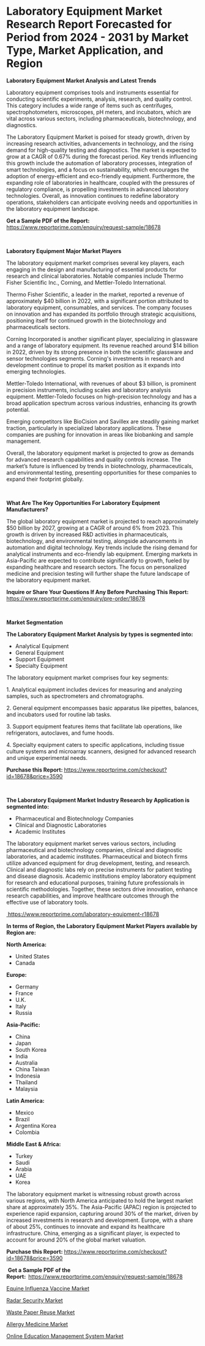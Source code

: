 <p><h1>Laboratory Equipment Market Research Report Forecasted for Period from 2024 -  2031 by Market Type, Market Application, and Region</h1></p><p><strong>Laboratory Equipment Market Analysis and Latest Trends</strong></p>
<p><p>Laboratory equipment comprises tools and instruments essential for conducting scientific experiments, analysis, research, and quality control. This category includes a wide range of items such as centrifuges, spectrophotometers, microscopes, pH meters, and incubators, which are vital across various sectors, including pharmaceuticals, biotechnology, and diagnostics.</p><p>The Laboratory Equipment Market is poised for steady growth, driven by increasing research activities, advancements in technology, and the rising demand for high-quality testing and diagnostics. The market is expected to grow at a CAGR of 0.67% during the forecast period. Key trends influencing this growth include the automation of laboratory processes, integration of smart technologies, and a focus on sustainability, which encourages the adoption of energy-efficient and eco-friendly equipment. Furthermore, the expanding role of laboratories in healthcare, coupled with the pressures of regulatory compliance, is propelling investments in advanced laboratory technologies. Overall, as innovation continues to redefine laboratory operations, stakeholders can anticipate evolving needs and opportunities in the laboratory equipment landscape.</p></p>
<p><strong>Get a Sample PDF of the Report:&nbsp;</strong> <a href="https://www.reportprime.com/enquiry/request-sample/18678?utm_campaign=83&utm_medium=2&utm_source=Github&utm_content=ia&utm_term=21112024&utm_id=laboratory-equipment">https://www.reportprime.com/enquiry/request-sample/18678</a></p>
<p>&nbsp;</p>
<p><strong>Laboratory Equipment Major Market Players</strong></p>
<p><p>The laboratory equipment market comprises several key players, each engaging in the design and manufacturing of essential products for research and clinical laboratories. Notable companies include Thermo Fisher Scientific Inc., Corning, and Mettler-Toledo International.</p><p>Thermo Fisher Scientific, a leader in the market, reported a revenue of approximately $40 billion in 2022, with a significant portion attributed to laboratory equipment, consumables, and services. The company focuses on innovation and has expanded its portfolio through strategic acquisitions, positioning itself for continued growth in the biotechnology and pharmaceuticals sectors.</p><p>Corning Incorporated is another significant player, specializing in glassware and a range of laboratory equipment. Its revenue reached around $14 billion in 2022, driven by its strong presence in both the scientific glassware and sensor technologies segments. Corning's investments in research and development continue to propel its market position as it expands into emerging technologies.</p><p>Mettler-Toledo International, with revenues of about $3 billion, is prominent in precision instruments, including scales and laboratory analysis equipment. Mettler-Toledo focuses on high-precision technology and has a broad application spectrum across various industries, enhancing its growth potential.</p><p>Emerging competitors like BioCision and Savillex are steadily gaining market traction, particularly in specialized laboratory applications. These companies are pushing for innovation in areas like biobanking and sample management.</p><p>Overall, the laboratory equipment market is projected to grow as demands for advanced research capabilities and quality controls increase. The market’s future is influenced by trends in biotechnology, pharmaceuticals, and environmental testing, presenting opportunities for these companies to expand their footprint globally.</p></p>
<p>&nbsp;</p>
<p><strong>What Are The Key Opportunities For Laboratory Equipment Manufacturers?</strong></p>
<p><p>The global laboratory equipment market is projected to reach approximately $50 billion by 2027, growing at a CAGR of around 6% from 2023. This growth is driven by increased R&D activities in pharmaceuticals, biotechnology, and environmental testing, alongside advancements in automation and digital technology. Key trends include the rising demand for analytical instruments and eco-friendly lab equipment. Emerging markets in Asia-Pacific are expected to contribute significantly to growth, fueled by expanding healthcare and research sectors. The focus on personalized medicine and precision testing will further shape the future landscape of the laboratory equipment market.</p></p>
<p><strong>Inquire or Share Your Questions If Any Before Purchasing This Report:</strong> <a href="https://www.reportprime.com/enquiry/pre-order/18678?utm_campaign=83&utm_medium=2&utm_source=Github&utm_content=ia&utm_term=21112024&utm_id=laboratory-equipment">https://www.reportprime.com/enquiry/pre-order/18678</a></p>
<p>&nbsp;</p>
<p><strong>Market Segmentation</strong></p>
<p><strong>The Laboratory Equipment Market Analysis by types is segmented into:</strong></p>
<p><ul><li>Analytical Equipment</li><li>General Equipment</li><li>Support Equipment</li><li>Specialty Equipment</li></ul></p>
<p><p>The laboratory equipment market comprises four key segments: </p><p>1. Analytical equipment includes devices for measuring and analyzing samples, such as spectrometers and chromatographs.</p><p>2. General equipment encompasses basic apparatus like pipettes, balances, and incubators used for routine lab tasks. </p><p>3. Support equipment features items that facilitate lab operations, like refrigerators, autoclaves, and fume hoods. </p><p>4. Specialty equipment caters to specific applications, including tissue culture systems and microarray scanners, designed for advanced research and unique experimental needs.</p></p>
<p><strong>Purchase this Report:&nbsp;</strong><a href="https://www.reportprime.com/checkout?id=18678&price=3590&utm_campaign=83&utm_medium=2&utm_source=Github&utm_content=ia&utm_term=21112024&utm_id=laboratory-equipment">https://www.reportprime.com/checkout?id=18678&price=3590</a></p>
<p>&nbsp;</p>
<p><strong>The Laboratory Equipment Market Industry Research by Application is segmented into:</strong></p>
<p><ul><li>Pharmaceutical and Biotechnology Companies</li><li>Clinical and Diagnostic Laboratories</li><li>Academic Institutes</li></ul></p>
<p><p>The laboratory equipment market serves various sectors, including pharmaceutical and biotechnology companies, clinical and diagnostic laboratories, and academic institutes. Pharmaceutical and biotech firms utilize advanced equipment for drug development, testing, and research. Clinical and diagnostic labs rely on precise instruments for patient testing and disease diagnosis. Academic institutions employ laboratory equipment for research and educational purposes, training future professionals in scientific methodologies. Together, these sectors drive innovation, enhance research capabilities, and improve healthcare outcomes through the effective use of laboratory tools.</p></p>
<p><a href="https://www.reportprime.com/laboratory-equipment-r18678?utm_campaign=83&utm_medium=2&utm_source=Github&utm_content=ia&utm_term=21112024&utm_id=laboratory-equipment">&nbsp;https://www.reportprime.com/laboratory-equipment-r18678</a></p>
<p><strong>In terms of Region, the Laboratory Equipment Market Players available by Region are:</strong></p>
<p>
    <p> <strong> North America: </strong>
        <ul>
            <li>United States</li>
            <li>Canada</li>
        </ul>
        </p> 
    <p> <strong> Europe: </strong>
        <ul>
            <li>Germany</li>
            <li>France</li>
            <li>U.K.</li>
            <li>Italy</li>
            <li>Russia</li>
        </ul>
        </p> 
    <p> <strong> Asia-Pacific: </strong>
        <ul>
            <li>China</li>
            <li>Japan</li>
            <li>South Korea</li>
            <li>India</li>
            <li>Australia</li>
            <li>China Taiwan</li>
            <li>Indonesia</li>
            <li>Thailand</li>
            <li>Malaysia</li>
        </ul>
        </p> 
    <p> <strong> Latin America: </strong>
        <ul>
            <li>Mexico</li>
            <li>Brazil</li>
            <li>Argentina Korea</li>
            <li>Colombia</li>
        </ul>
        </p> 
    <p> <strong> Middle East & Africa: </strong>
        <ul>
            <li>Turkey</li>
            <li>Saudi</li>
            <li>Arabia</li>
            <li>UAE</li>
            <li>Korea</li>
        </ul>
    </p>
    </p>
<p><p>The laboratory equipment market is witnessing robust growth across various regions, with North America anticipated to hold the largest market share at approximately 35%. The Asia-Pacific (APAC) region is projected to experience rapid expansion, capturing around 30% of the market, driven by increased investments in research and development. Europe, with a share of about 25%, continues to innovate and expand its healthcare infrastructure. China, emerging as a significant player, is expected to account for around 20% of the global market valuation.</p></p>
<p><strong>Purchase this Report: </strong><a href="https://www.reportprime.com/checkout?id=18678&price=3590&utm_campaign=83&utm_medium=2&utm_source=Github&utm_content=ia&utm_term=21112024&utm_id=laboratory-equipment">https://www.reportprime.com/checkout?id=18678&price=3590</a></p>
<p>&nbsp;<strong>Get a Sample PDF of the Report:&nbsp;&nbsp;</strong><a href="https://www.reportprime.com/enquiry/request-sample/18678?utm_campaign=83&utm_medium=2&utm_source=Github&utm_content=ia&utm_term=21112024&utm_id=laboratory-equipment">https://www.reportprime.com/enquiry/request-sample/18678</a></p>
<p><strong></strong></p>
<p><p><a href="https://issuu.com/reportprime-2/docs/equine-influenza-vaccine-market-siz_28bbcb3c036829?utm_campaign=83&utm_medium=2&utm_source=Github&utm_content=ia&utm_term=21112024&utm_id=laboratory-equipment">Equine Influenza Vaccine Market</a></p><p><a href="https://github.com/dringals/Market-Research-Report-List-6/blob/main/radar-security-market.md?utm_campaign=83&utm_medium=2&utm_source=Github&utm_content=ia&utm_term=21112024&utm_id=laboratory-equipment">Radar Security Market</a></p><p><a href="https://www.linkedin.com/pulse/future-waste-paper-reuse-market-growth-predictions-cagr-rud9e?utm_campaign=83&utm_medium=2&utm_source=Github&utm_content=ia&utm_term=21112024&utm_id=laboratory-equipment">Waste Paper Reuse Market</a></p><p><a href="https://issuu.com/reportprime-2/docs/allergy-medicine-market-size-2030.p_ba6127d5bdb80a?utm_campaign=83&utm_medium=2&utm_source=Github&utm_content=ia&utm_term=21112024&utm_id=laboratory-equipment">Allergy Medicine Market</a></p><p><a href="https://www.linkedin.com/pulse/assessing-effect-ofcompany-theonline-education-management-phlue?utm_campaign=83&utm_medium=2&utm_source=Github&utm_content=ia&utm_term=21112024&utm_id=laboratory-equipment">Online Education Management System Market</a></p></p>
